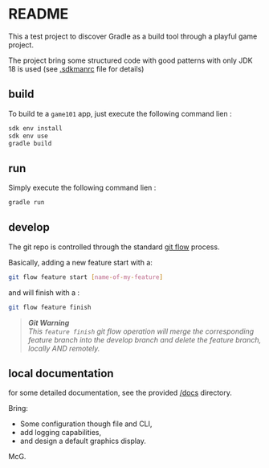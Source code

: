 # README

This a test project to discover Gradle as a build tool through a playful game project.

The project bring some structured code with good patterns with only JDK 18 is used (see [.sdkmanrc](.sdkmanrc) file for
details)

## build

To build te a `game101` app, just execute the following command lien :

```bash
sdk env install
sdk env use
gradle build
```

## run

Simply execute the following command lien :

```bash
gradle run
```

## develop

The git repo is controlled through the
standard [git flow](https://danielkummer.github.io/git-flow-cheatsheet/index.html "visit official git flow documentation")
process.

Basically, adding a new feature start with a:

```bash
git flow feature start [name-of-my-feature]
```

and will finish with a :

```bash
git flow feature finish
```

> _**Git Warning**_<br/>_This `feature finish` git flow operation will merge the corresponding feature branch into the
develop branch and delete the feature branch, locally AND remotely._

## local documentation

for some detailed documentation, see the provided [/docs](docs/index.md) directory.

Bring:

- Some configuration though file and CLI,
- add logging capabilities,
- and design a default graphics display.

McG.
